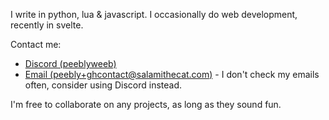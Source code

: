 I write in python, lua & javascript.
I occasionally do web development, recently in svelte.

Contact me:
- [Discord (peeblyweeb)](https://discord.com/users/904032786854346795)
- [Email (peebly+ghcontact@salamithecat.com)](mailto:peebly+ghcontact@salamithecat.com) - I don't check my emails often, consider using Discord instead.

I'm free to collaborate on any projects, as long as they sound fun.
